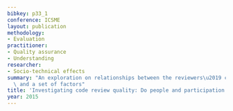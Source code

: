 ```yaml
---
bibkey: p33_1
conference: ICSME
layout: publication
methodology:
- Evaluation
practitioner:
- Quality assurance
- Understanding
researcher:
- Socio-technical effects
summary: "An exploration on relationships between the reviewers\u2019 code inspections\
  \ and a set of factors"
title: 'Investigating code review quality: Do people and participation matter?'
year: 2015
---
```

